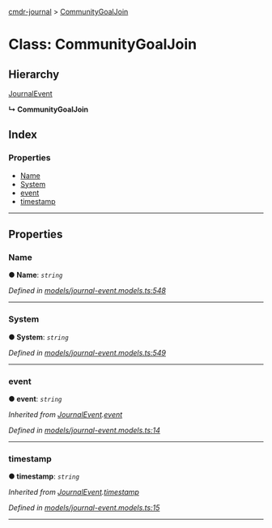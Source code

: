 [cmdr-journal](../README.md) > [CommunityGoalJoin](../classes/communitygoaljoin.md)



# Class: CommunityGoalJoin

## Hierarchy


 [JournalEvent](journalevent.md)

**↳ CommunityGoalJoin**







## Index

### Properties

* [Name](communitygoaljoin.md#name)
* [System](communitygoaljoin.md#system)
* [event](communitygoaljoin.md#event)
* [timestamp](communitygoaljoin.md#timestamp)



---
## Properties
<a id="name"></a>

###  Name

**●  Name**:  *`string`* 

*Defined in [models/journal-event.models.ts:548](https://github.com/chrisbruford/cmdr-journal/blob/5b08b7d/src/models/journal-event.models.ts#L548)*





___

<a id="system"></a>

###  System

**●  System**:  *`string`* 

*Defined in [models/journal-event.models.ts:549](https://github.com/chrisbruford/cmdr-journal/blob/5b08b7d/src/models/journal-event.models.ts#L549)*





___

<a id="event"></a>

###  event

**●  event**:  *`string`* 

*Inherited from [JournalEvent](journalevent.md).[event](journalevent.md#event)*

*Defined in [models/journal-event.models.ts:14](https://github.com/chrisbruford/cmdr-journal/blob/5b08b7d/src/models/journal-event.models.ts#L14)*





___

<a id="timestamp"></a>

###  timestamp

**●  timestamp**:  *`string`* 

*Inherited from [JournalEvent](journalevent.md).[timestamp](journalevent.md#timestamp)*

*Defined in [models/journal-event.models.ts:15](https://github.com/chrisbruford/cmdr-journal/blob/5b08b7d/src/models/journal-event.models.ts#L15)*





___



